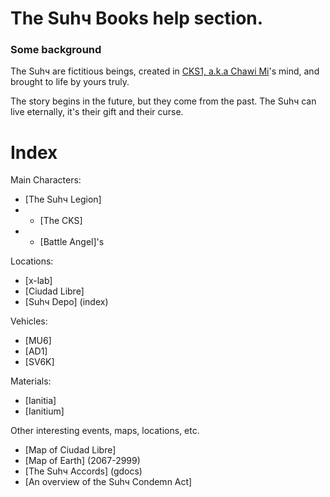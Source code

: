 # The Suhч Books <!-- and Film's--> help section.
### Some background

The Suhч are fictitious beings, created in [CKS1, a.k.a Chawi Mi](https://github.com/chawi-mi)'s mind, and brought to life by yours truly.

The story begins in the future, but they come from the past. The Suhч can live eternally, it's their gift and their curse.

# Index
Main Characters:
- [The Suhч Legion]
- - [The CKS]
- - [Battle Angel]'s

Locations:
- [x-lab]
- [Ciudad Libre]
- [Suhч Depo] (index)

Vehicles:
- [MU6]
- [AD1]
- [SV6K]

Materials:
- [Ianitia]
- [Ianitium]

Other interesting events, maps, locations, etc.
- [Map of Ciudad Libre]
- [Map of Earth] (2067-2999)
- [The Suhч Accords] (gdocs)
- [An overview of the Suhч Condemn Act]

